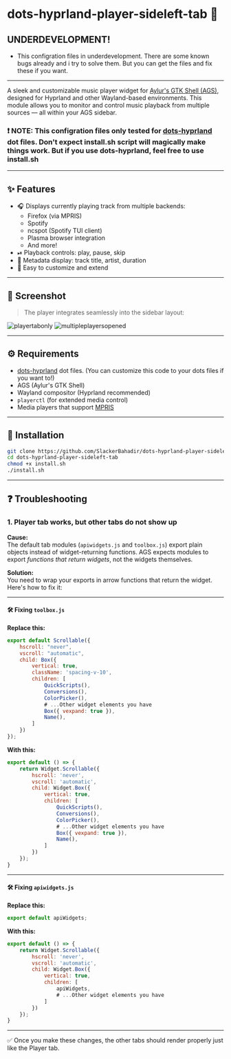 # dots-hyprland-player-sideleft-tab 🎵

## UNDERDEVELOPMENT!
- This configration files in underdevelopment. There are some known bugs already and i try to solve them. But you can get the files and fix these if you want.
---

A sleek and customizable music player widget for [Aylur's GTK Shell (AGS)](https://github.com/Aylur/ags), designed for Hyprland and other Wayland-based environments. This module allows you to monitor and control music playback from multiple sources — all within your AGS sidebar.

### ❗ **NOTE**: This configration files only tested for [dots-hyprland](https://github.com/end-4/dots-hyprland) dot files. Don't expect install.sh script will magically make things work. But if you use dots-hyprland, feel free to use install.sh

---

## ✨ Features

- 🎧 Displays currently playing track from multiple backends:
  - Firefox (via MPRIS)
  - Spotify
  - ncspot (Spotify TUI client)
  - Plasma browser integration
  - And more!
- ⏯ Playback controls: play, pause, skip
- 💬 Metadata display: track title, artist, duration
- 🎨 Easy to customize and extend

---

## 📸 Screenshot

> The player integrates seamlessly into the sidebar layout:

![playertabonly](/assets/screenshots/playertabonly.png)
![multipleplayersopened](/assets/screenshots/multipleplayersopened.png)

---

## ⚙️ Requirements

- [dots-hyprland](https://github.com/end-4/dots-hyprland) dot files. (You can customize this code to your dots files if you want to!)
- AGS (Aylur's GTK Shell)
- Wayland compositor (Hyprland recommended)
- `playerctl` (for extended media control)
- Media players that support [MPRIS](https://specifications.freedesktop.org/mpris-spec/latest/)

---

## 🚀 Installation

```bash
git clone https://github.com/SlackerBahadir/dots-hyprland-player-sideleft-tab.git
cd dots-hyprland-player-sideleft-tab
chmod +x install.sh
./install.sh
```

---

## ❓ Troubleshooting

### 1. Player tab works, but other tabs do not show up

**Cause:**  
The default tab modules (`apiwidgets.js` and `toolbox.js`) export plain objects instead of widget-returning functions. AGS expects modules to export *functions that return widgets*, not the widgets themselves.

**Solution:**  
You need to wrap your exports in arrow functions that return the widget. Here's how to fix it:

---

#### 🛠️ Fixing `toolbox.js`

**Replace this:**
```js
export default Scrollable({
    hscroll: "never",
    vscroll: "automatic",
    child: Box({
        vertical: true,
        className: 'spacing-v-10',
        children: [
            QuickScripts(),
            Conversions(),
            ColorPicker(),
            # ...Other widget elements you have
            Box({ vexpand: true }),
            Name(),
        ]
    })
});
````

**With this:**

```js
export default () => {
    return Widget.Scrollable({
        hscroll: 'never',
        vscroll: 'automatic',
        child: Widget.Box({
            vertical: true,
            children: [
                QuickScripts(),
                Conversions(),
                ColorPicker(),
                # ...Other widget elements you have
                Box({ vexpand: true }),
                Name(),
            ]
        })
    });
}
```

---

#### 🛠️ Fixing `apiwidgets.js`

**Replace this:**

```js
export default apiWidgets;
```

**With this:**

```js
export default () => {
    return Widget.Scrollable({
        hscroll: 'never',
        vscroll: 'automatic',
        child: Widget.Box({
            vertical: true,
            children: [
                apiWidgets,
                # ...Other widget elements you have
            ]
        })
    });
}
```

---

✅ Once you make these changes, the other tabs should render properly just like the Player tab.
